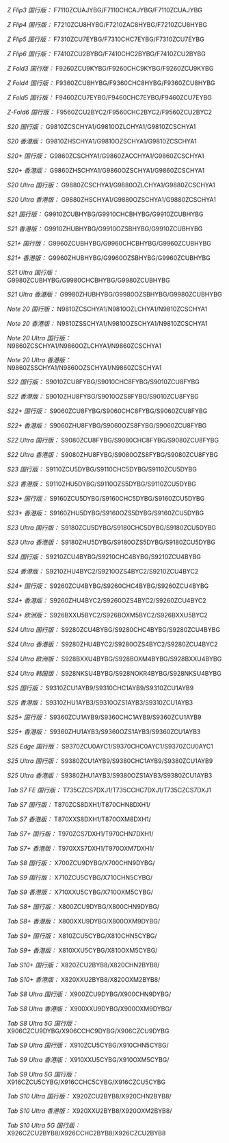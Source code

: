 *Z Flip3 国行版：*
F7110ZCUAJYBG/F7110CHCAJYBG/F7110ZCUAJYBG

*Z Flip4 国行版：*
F7210ZCU8HYBG/F7210ZAC8HYBG/F7210ZCU8HYBG

*Z Flip5 国行版：*
F7310ZCU7EYBG/F7310CHC7EYBG/F7310ZCU7EYBG

*Z Flip6 国行版：*
F7410ZCU2BYBG/F7410CHC2BYBG/F7410ZCU2BYBG

*Z Fold3 国行版：*
F9260ZCU9KYBG/F9260CHC9KYBG/F9260ZCU9KYBG

*Z Fold4 国行版：*
F9360ZCU8HYBG/F9360CHC8HYBG/F9360ZCU8HYBG

*Z Fold5 国行版：*
F9460ZCU7EYBG/F9460CHC7EYBG/F9460ZCU7EYBG

*Z-Fold6 国行版：*
F9560ZCU2BYC2/F9560CHC2BYC2/F9560ZCU2BYC2

*S20 国行版：*
G9810ZCSCHYA1/G9810OZLCHYA1/G9810ZCSCHYA1

*S20 香港版：*
G9810ZHSCHYA1/G9810OZSCHYA1/G9810ZCSCHYA1

*S20+ 国行版：*
G9860ZCSCHYA1/G9860ZACCHYA1/G9860ZCSCHYA1

*S20+ 香港版：*
G9860ZHSCHYA1/G9860OZSCHYA1/G9860ZCSCHYA1

*S20 Ultra 国行版：*
G9880ZCSCHYA1/G9880OZLCHYA1/G9880ZCSCHYA1

*S20 Ultra 香港版：*
G9880ZHSCHYA1/G9880OZSCHYA1/G9880ZCSCHYA1

*S21 国行版：*
G9910ZCUBHYBG/G9910CHCBHYBG/G9910ZCUBHYBG

*S21 香港版：*
G9910ZHUBHYBG/G9910OZSBHYBG/G9910ZCUBHYBG

*S21+ 国行版：*
G9960ZCUBHYBG/G9960CHCBHYBG/G9960ZCUBHYBG

*S21+ 香港版：*
G9960ZHUBHYBG/G9960OZSBHYBG/G9960ZCUBHYBG

*S21 Ultra 国行版：*
G9980ZCUBHYBG/G9980CHCBHYBG/G9980ZCUBHYBG

*S21 Ultra 香港版：*
G9980ZHUBHYBG/G9980OZSBHYBG/G9980ZCUBHYBG

*Note 20 国行版：*
N9810ZCSCHYA1/N9810OZLCHYA1/N9810ZCSCHYA1

*Note 20 香港版：*
N9810ZSSCHYA1/N9810OZSCHYA1/N9810ZCSCHYA1

*Note 20 Ultra 国行版：*
N9860ZCSCHYA1/N9860OZLCHYA1/N9860ZCSCHYA1

*Note 20 Ultra 香港版：*
N9860ZSSCHYA1/N9860OZSCHYA1/N9860ZCSCHYA1

*S22 国行版：*
S9010ZCU8FYBG/S9010CHC8FYBG/S9010ZCU8FYBG

*S22 香港版：*
S9010ZHU8FYBG/S9010OZS8FYBG/S9010ZCU8FYBG

*S22+ 国行版：*
S9060ZCU8FYBG/S9060CHC8FYBG/S9060ZCU8FYBG

*S22+ 香港版：*
S9060ZHU8FYBG/S9060OZS8FYBG/S9060ZCU8FYBG

*S22 Ultra 国行版：*
S9080ZCU8FYBG/S9080CHC8FYBG/S9080ZCU8FYBG

*S22 Ultra 香港版：*
S9080ZHU8FYBG/S9080OZS8FYBG/S9080ZCU8FYBG

*S23 国行版：*
S9110ZCU5DYBG/S9110CHC5DYBG/S9110ZCU5DYBG

*S23 香港版：*
S9110ZHU5DYBG/S9110OZS5DYBG/S9110ZCU5DYBG

*S23+ 国行版：*
S9160ZCU5DYBG/S9160CHC5DYBG/S9160ZCU5DYBG

*S23+ 香港版：*
S9160ZHU5DYBG/S9160OZS5DYBG/S9160ZCU5DYBG

*S23 Ultra 国行版：*
S9180ZCU5DYBG/S9180CHC5DYBG/S9180ZCU5DYBG

*S23 Ultra 香港版：*
S9180ZHU5DYBG/S9180OZS5DYBG/S9180ZCU5DYBG

*S24 国行版：*
S9210ZCU4BYBG/S9210CHC4BYBG/S9210ZCU4BYBG

*S24 香港版：*
S9210ZHU4BYC2/S9210OZS4BYC2/S9210ZCU4BYC2

*S24+ 国行版：*
S9260ZCU4BYBG/S9260CHC4BYBG/S9260ZCU4BYBG

*S24+ 香港版：*
S9260ZHU4BYC2/S9260OZS4BYC2/S9260ZCU4BYC2

*S24+ 欧洲版：*
S926BXXU5BYC2/S926BOXM5BYC2/S926BXXU5BYC2

*S24 Ultra 国行版：*
S9280ZCU4BYBG/S9280CHC4BYBG/S9280ZCU4BYBG

*S24 Ultra 香港版：*
S9280ZHU4BYC2/S9280OZS4BYC2/S9280ZCU4BYC2

*S24 Ultra 欧洲版：*
S928BXXU4BYBG/S928BOXM4BYBG/S928BXXU4BYBG

*S24 Ultra 韩国版：*
S928NKSU4BYBG/S928NOKR4BYBG/S928NKSU4BYBG

*S25 国行版：*
S9310ZCU1AYB9/S9310CHC1AYB9/S9310ZCU1AYB9

*S25 香港版：*
S9310ZHU1AYB3/S9310OZS1AYB3/S9310ZCU1AYB3

*S25+ 国行版：*
S9360ZCU1AYB9/S9360CHC1AYB9/S9360ZCU1AYB9

*S25+ 香港版：*
S9360ZHU1AYB3/S9360OZS1AYB3/S9360ZCU1AYB3

*S25 Edge 国行版：*
S9370ZCU0AYC1/S9370CHC0AYC1/S9370ZCU0AYC1

*S25 Ultra 国行版：*
S9380ZCU1AYB9/S9380CHC1AYB9/S9380ZCU1AYB9

*S25 Ultra 香港版：*
S9380ZHU1AYB3/S9380OZS1AYB3/S9380ZCU1AYB3

*Tab S7 FE 国行版：*
T735CZCS7DXJ1/T735CCHC7DXJ1/T735CZCS7DXJ1

*Tab S7 国行版：*
T870ZCS8DXH1/T870CHN8DXH1/

*Tab S7 香港版：*
T870XXS8DXH1/T870OXM8DXH1/

*Tab S7+ 国行版：*
T970ZCS7DXH1/T970CHN7DXH1/

*Tab S7+ 香港版：*
T970XXS7DXH1/T970OXM7DXH1/

*Tab S8 国行版：*
X700ZCU9DYBG/X700CHN9DYBG/

*Tab S9  国行版：*
X710ZCU5CYBG/X710CHN5CYBG/

*Tab S9  香港版：*
X710XXU5CYBG/X710OXM5CYBG/

*Tab S8+ 国行版：*
X800ZCU9DYBG/X800CHN9DYBG/

*Tab S8+ 香港版：*
X800XXU9DYBG/X800OXM9DYBG/

*Tab S9+ 国行版：*
X810ZCU5CYBG/X810CHN5CYBG/

*Tab S9+ 香港版：*
X810XXU5CYBG/X810OXM5CYBG/

*Tab S10+ 国行版：*
X820ZCU2BYB8/X820CHN2BYB8/

*Tab S10+ 香港版：*
X820XXU2BYB8/X820OXM2BYB8/

*Tab S8 Ultra 国行版：*
X900ZCU9DYBG/X900CHN9DYBG/

*Tab S8 Ultra 香港版：*
X900XXU9DYBG/X900OXM9DYBG/

*Tab S8 Ultra 5G 国行版：*
X906CZCU9DYBG/X906CCHC9DYBG/X906CZCU9DYBG

*Tab S9 Ultra 国行版：*
X910ZCU5CYBG/X910CHN5CYBG/

*Tab S9 Ultra 香港版：*
X910XXU5CYBG/X910OXM5CYBG/

*Tab S9 Ultra 5G 国行版：*
X916CZCU5CYBG/X916CCHC5CYBG/X916CZCU5CYBG

*Tab S10 Ultra 国行版：*
X920ZCU2BYB8/X920CHN2BYB8/

*Tab S10 Ultra 香港版：*
X920XXU2BYB8/X920OXM2BYB8/

*Tab S10 Ultra 5G 国行版：*
X926CZCU2BYB8/X926CCHC2BYB8/X926CZCU2BYB8

